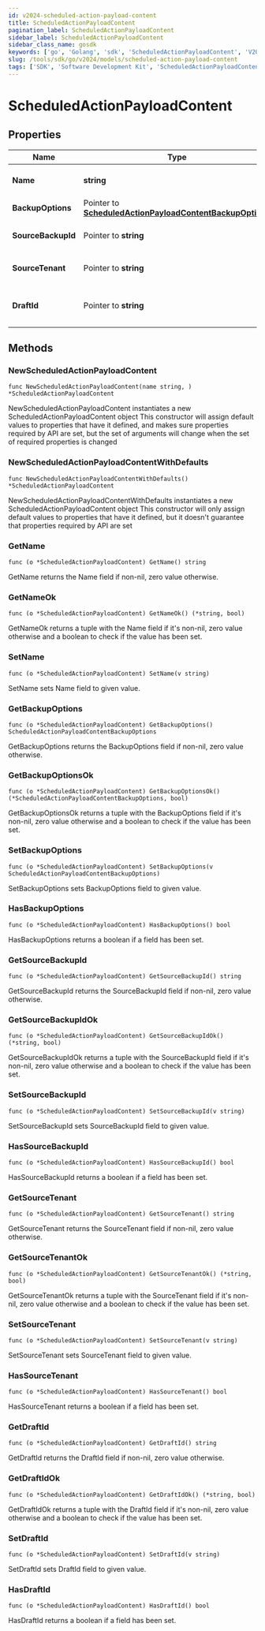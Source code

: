 ```yaml
---
id: v2024-scheduled-action-payload-content
title: ScheduledActionPayloadContent
pagination_label: ScheduledActionPayloadContent
sidebar_label: ScheduledActionPayloadContent
sidebar_class_name: gosdk
keywords: ['go', 'Golang', 'sdk', 'ScheduledActionPayloadContent', 'V2024ScheduledActionPayloadContent'] 
slug: /tools/sdk/go/v2024/models/scheduled-action-payload-content
tags: ['SDK', 'Software Development Kit', 'ScheduledActionPayloadContent', 'V2024ScheduledActionPayloadContent']
---
```


# ScheduledActionPayloadContent

## Properties

Name | Type | Description | Notes
------------ | ------------- | ------------- | -------------
**Name** | **string** | Name of the scheduled action (maximum 50 characters). | 
**BackupOptions** | Pointer to [**ScheduledActionPayloadContentBackupOptions**](scheduled-action-payload-content-backup-options) |  | [optional] 
**SourceBackupId** | Pointer to **string** | ID of the source backup. Required for CREATE_DRAFT jobs. | [optional] 
**SourceTenant** | Pointer to **string** | Source tenant identifier. Required for CREATE_DRAFT jobs. | [optional] 
**DraftId** | Pointer to **string** | ID of the draft to be deployed. Required for CONFIG_DEPLOY_DRAFT jobs. | [optional] 

## Methods

### NewScheduledActionPayloadContent

`func NewScheduledActionPayloadContent(name string, ) *ScheduledActionPayloadContent`

NewScheduledActionPayloadContent instantiates a new ScheduledActionPayloadContent object
This constructor will assign default values to properties that have it defined,
and makes sure properties required by API are set, but the set of arguments
will change when the set of required properties is changed

### NewScheduledActionPayloadContentWithDefaults

`func NewScheduledActionPayloadContentWithDefaults() *ScheduledActionPayloadContent`

NewScheduledActionPayloadContentWithDefaults instantiates a new ScheduledActionPayloadContent object
This constructor will only assign default values to properties that have it defined,
but it doesn't guarantee that properties required by API are set

### GetName

`func (o *ScheduledActionPayloadContent) GetName() string`

GetName returns the Name field if non-nil, zero value otherwise.

### GetNameOk

`func (o *ScheduledActionPayloadContent) GetNameOk() (*string, bool)`

GetNameOk returns a tuple with the Name field if it's non-nil, zero value otherwise
and a boolean to check if the value has been set.

### SetName

`func (o *ScheduledActionPayloadContent) SetName(v string)`

SetName sets Name field to given value.


### GetBackupOptions

`func (o *ScheduledActionPayloadContent) GetBackupOptions() ScheduledActionPayloadContentBackupOptions`

GetBackupOptions returns the BackupOptions field if non-nil, zero value otherwise.

### GetBackupOptionsOk

`func (o *ScheduledActionPayloadContent) GetBackupOptionsOk() (*ScheduledActionPayloadContentBackupOptions, bool)`

GetBackupOptionsOk returns a tuple with the BackupOptions field if it's non-nil, zero value otherwise
and a boolean to check if the value has been set.

### SetBackupOptions

`func (o *ScheduledActionPayloadContent) SetBackupOptions(v ScheduledActionPayloadContentBackupOptions)`

SetBackupOptions sets BackupOptions field to given value.

### HasBackupOptions

`func (o *ScheduledActionPayloadContent) HasBackupOptions() bool`

HasBackupOptions returns a boolean if a field has been set.

### GetSourceBackupId

`func (o *ScheduledActionPayloadContent) GetSourceBackupId() string`

GetSourceBackupId returns the SourceBackupId field if non-nil, zero value otherwise.

### GetSourceBackupIdOk

`func (o *ScheduledActionPayloadContent) GetSourceBackupIdOk() (*string, bool)`

GetSourceBackupIdOk returns a tuple with the SourceBackupId field if it's non-nil, zero value otherwise
and a boolean to check if the value has been set.

### SetSourceBackupId

`func (o *ScheduledActionPayloadContent) SetSourceBackupId(v string)`

SetSourceBackupId sets SourceBackupId field to given value.

### HasSourceBackupId

`func (o *ScheduledActionPayloadContent) HasSourceBackupId() bool`

HasSourceBackupId returns a boolean if a field has been set.

### GetSourceTenant

`func (o *ScheduledActionPayloadContent) GetSourceTenant() string`

GetSourceTenant returns the SourceTenant field if non-nil, zero value otherwise.

### GetSourceTenantOk

`func (o *ScheduledActionPayloadContent) GetSourceTenantOk() (*string, bool)`

GetSourceTenantOk returns a tuple with the SourceTenant field if it's non-nil, zero value otherwise
and a boolean to check if the value has been set.

### SetSourceTenant

`func (o *ScheduledActionPayloadContent) SetSourceTenant(v string)`

SetSourceTenant sets SourceTenant field to given value.

### HasSourceTenant

`func (o *ScheduledActionPayloadContent) HasSourceTenant() bool`

HasSourceTenant returns a boolean if a field has been set.

### GetDraftId

`func (o *ScheduledActionPayloadContent) GetDraftId() string`

GetDraftId returns the DraftId field if non-nil, zero value otherwise.

### GetDraftIdOk

`func (o *ScheduledActionPayloadContent) GetDraftIdOk() (*string, bool)`

GetDraftIdOk returns a tuple with the DraftId field if it's non-nil, zero value otherwise
and a boolean to check if the value has been set.

### SetDraftId

`func (o *ScheduledActionPayloadContent) SetDraftId(v string)`

SetDraftId sets DraftId field to given value.

### HasDraftId

`func (o *ScheduledActionPayloadContent) HasDraftId() bool`

HasDraftId returns a boolean if a field has been set.


